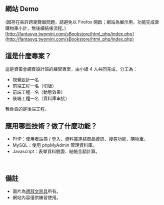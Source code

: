 ## 網站 Demo
(因存在些許跨瀏覽器問題，請避免以 Firefox 開啟；網站為展示用，功能完成至購物車小計，無後續結帳流程。)<br>
[http://fantasyq.twomini.com/sBookstore/html_php/index.php](http://fantasyq.twomini.com/sBookstore/html_php/index.php)
<br>

## 這是什麼專案？
這是資策會網頁設計班的練習專案，由小組 4 人共同完成，分工為：
- 視覺設計一名
- 前端工程一名（切版）
- 前端工程一名（動態效果）
- 後端工程一名（資料庫串接）

我負責的是後端工程。
<br>

## 應用哪些技術？做了什麼功能？
- PHP：使用者註冊 / 登入、資料庫連結商品資訊、搜尋功能、購物車。
- MySQL：使用 phpMyAdmin 管理資料庫。
- Javascript：表單資料驗證、結帳金額計算。
<br>

## 備註
- 圖片為[禮拜文房具](http://www.toolstoliveby.com.tw/tw/)所有。
- 網站內容僅供練習使用。
